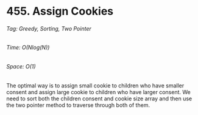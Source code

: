 # 455. Assign Cookies
###### Tag: Greedy, Sorting, Two Pointer

###### Time: O(Nlog(N))
###### Space: O(1) 


The optimal way is to assign small cookie to children who have smaller consent and assign large cookie to children
who have larger consent. We need to sort both the children consent and cookie size array and then use the two pointer
method to traverse through both of them.